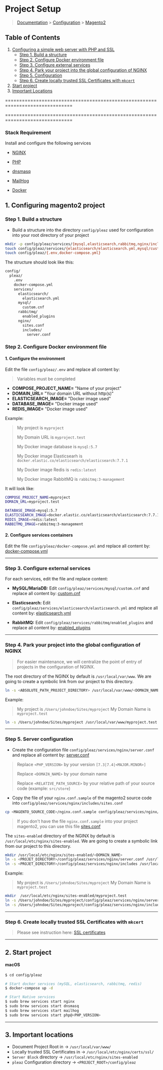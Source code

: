 # Project Setup

> [Documentation](../../../readme.md) > [Configuration](../../readme.md) > [Magento2](magento2.md)

## Table of Contents
1. [Configuring a simple web server with PHP and SSL](#markdown-header-1-configuring-a-simple-web-server-with-php-fpm-and-ssl)
    * [Step 1. Build a structure](#markdown-header-step-1-build-a-structure)
    * [Step 2. Configure Docker environment file](#markdown-header-step-2-configure-docker-environment-file)
    * [Step 3. Configure external services](#markdown-header-step-3-configure-externam-services)
    * [Step 4. Park your project into the global configuration of NGINX](#markdown-header-step-4-park-your-project-into-global-configuration-of-nginx)
    * [Step 5. Configuration](#markdown-header-step-5-configuration)
    * [Step 6. Create locally trusted SSL Certificates with `mkcert`](#markdown-header-step-6-create-locally-trusted-ssl-certificates-with-mkcert)
2. [Start project](#markdown-header-2-start-project)
3. [Important Locations](#markdown-header-3-important-locations)

==============================================================================

==============================================================================

### Stack Requirement
Install and configure the following services

- [NGINX](../../../installation/macos/nginx.md)

- [PHP](../../../installation/macos/php.md)

- [dnsmasq](../../../installation/macos/dnsmasq.md)

- [MailHog](../../../installation/macos/mailhog.md)

- [Docker](../../../installation/macos/docker.md)

## 1. Configuring magento2 project

### Step 1. Build a structure

* Build a structure into the directory `config/pleaz` used for configuration into your root directory of your project

```bash
mkdir -p config/pleaz/services/{mysql,elasticsearch,rabbitmq,nginx/includes}
touch config/pleaz/services/{elasticsearch/elasticsearch.yml,mysql/custom.cnf,rabbitmq/enabled_plugins}
touch config/pleaz/{.env,docker-compose.yml}
```

The structure should look like this:
```bash
config/
  pleaz/
    .env
    docker-compose.yml
    services/
      elasticsearch/
        elasticsearch.yml
      mysql/
        custom.cnf
      rabbitmq/
        enabled_plugins
      nginx/
        sites.conf
        includes/
          server.conf
```

### Step 2. Configure Docker environment file

#### 1. Configure the environment

Edit the file `config/pleaz/.env` and replace all content by:

> Variables must be completed

- **COMPOSE_PROJECT_NAME=** "Name of your project"
- **DOMAIN_URL=** "Your domain URL without http(s)"
- **ELASTICSEARCH_IMAGE=** "Docker image used"
- **DATABASE_IMAGE=** "Docker image used"
- **REDIS_IMAGE=** "Docker image used"

Example:
> My project is `myproject`
>
> My Domain URL is `myproject.test`
>
> My Docker image database is `mysql:5.7`
>
> My Docker image Elasticsearh is `docker.elastic.co/elasticsearch/elasticsearch:7.7.1`
>
> My Docker image Redis is `redis:latest`
>
> My Docker image RabbitMQ is `rabbitmq:3-management`

It will look like:

```bash
COMPOSE_PROJECT_NAME=myproject
DOMAIN_URL=myproject.test

DATABASE_IMAGE=mysql:5.7
ELASTICSEARCH_IMAGE=docker.elastic.co/elasticsearch/elasticsearch:7.7.1
REDIS_IMAGE=redis:latest
RABBITMQ_IMAGE=rabbitmq:3-management
```

#### 2. Configure services containers

Edit the file `config/pleaz/docker-compose.yml` and replace all content by: [docker-compose.yml](../../stubs/docker/docker-compose.yml)

---

### Step 3. Configure external services

For each services, edit the file and replace content:

- **MySQL/MariaDB:** Edit `config/pleaz/services/mysql/custom.cnf` and replace all content by: [custom.cnf](../../stubs/docker/services/mysql/custom.cnf)

- **Elasticsearch:** Edit `config/pleaz/services/elasticsearch/elasticsearch.yml` and replace all content by: [elasticsearch.yml](../../stubs/docker/services/elasticsearch/elasticsearch.yml)

- **RabbitMQ:** Edit `config/pleaz/services/rabbitmq/enabled_plugins` and replace all content by: [enabled_plugins](../../stubs/docker/services/rabbitmq/enabled_plugins)


---

### Step 4. Park your project into the global configuration of NGINX

> For easier maintenance, we will centralize the point of entry of projects in the configuration of NGINX.

The root directory of the NGINX by default is `/usr/local/var/www`. We are going to create a symbolic link from our project to this directory.

```bash
ln -s <ABSOLUTE_PATH_PROJECT_DIRECTORY> /usr/local/var/www/<DOMAIN_NAME>
```

Example:
> My project is `/Users/johndoe/Sites/myproject`
> My Domain Name is `myproject.test`

```bash
ln -s /Users/johndoe/Sites/myproject /usr/local/var/www/myproject.test
```

---

### Step 5. Server configuration

* Create the configuration file `config/pleaz/services/nginx/server.conf` and replace all content by: [server.conf](../../../stubs/nginx/context/servers/magento2/server.conf)

> Replace `<PHP_VERSION>` by your version `[7.3|7.4|<MAJOR.MINOR>]`
>
> Replace `<DOMAIN_NAME>` by your domain name
>
> Replace `<RELATIVE_PATH_SOURCE>` by your relative path of your source code (example: `src/store`)

* Copy the file of your `nginx.conf.sample` of the magento2 source code into `config/pleaz/services/nginx/includes/sites.conf`
```bash
cp <MAGENTO_SOURCE_CODE>/nginx.conf.sample config/pleaz/services/nginx/includes/sites.conf
```

> If you don't have the file `nginx.conf.sample` into your project magento2, you can use this file [sites.conf](../../../stubs/nginx/context/servers/magento2/includes/sites.conf)

The `sites-enabled` directory of the NGINX by default is `/usr/local/etc/nginx/sites-enabled`.
We are going to create a symbolic link from our project to this directory.

```bash
mkdir /usr/local/etc/nginx/sites-enabled/<DOMAIN_NAME>
ln -s <PROJET_DIRECTORY>/config/pleaz/services/nginx/server.conf /usr/local/etc/nginx/sites-enabled/<DOMAIN_NAME>.conf
ln -s <PROJET_DIRECTORY>/config/pleaz/services/nginx/includes /usr/local/etc/nginx/sites-enabled/<DOMAIN_NAME>/
```

Example:
> My project is `/Users/johndoe/Sites/myproject`
> My Domain Name is `myproject.test`

```bash
mkdir  /usr/local/etc/nginx/sites-enabled/myproject.test
ln -s /Users/johndoe/Sites/myproject/config/pleaz/services/nginx/server.conf /usr/local/etc/nginx/sites-enabled/myproject.test.conf
ln -s /Users/johndoe/Sites/myproject/config/pleaz/services/nginx/includes /usr/local/etc/nginx/sites-enabled/myproject.test/
```

---

### Step 6. Create locally trusted SSL Certificates with `mkcert`

> Please see instruction here: [SSL certificates](../../../configuration/ssl-certificates.md)

---

## 2. Start project

#### macOS

```bash
$ cd config/pleaz

# Start docker services (mySQL, elasticsearch, rabbitmq, redis)
$ docker-compose up -d

# Start Native services
$ sudo brew services start nginx
$ sudo brew services start dnsmasq
$ sudo brew services start mailhog
$ sudo brew services start php@<PHP_VERSION>
```

---

## 3. Important locations

* Document Project Root in -> `/usr/local/var/www/`
* Locally trusted SSL Certificates in -> `/usr/local/etc/nginx/certs/ssl/`
* `Server Block` directory -> `/usr/local/etc/nginx/sites-enabled`
* `pleaz` Configuration directory -> `<PROJECT_ROOT>/config/pleaz`
